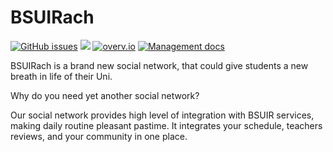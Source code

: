 # BSUIRach

[![GitHub issues](https://img.shields.io/github/issues/alex-pat/bsuirach.svg)](https://github.com/alex-pat/bsuirach) 
[![](https://img.shields.io/github/issues-closed-raw/alex-pat/bsuirach.svg)](https://github.com/alex-pat/bsuirach) 
[![overv.io](https://img.shields.io/badge/board-overv.io-green.svg)](https://overv.io/alex-pat/bsuirach/) 
[![Management docs](https://img.shields.io/badge/docs-Google%20Drive-green.svg)](https://drive.google.com/drive/folders/0B9lwgancyF1lU3Y5dGhTbWU4Z2s?usp=sharing)

BSUIRach is a brand new social network, that could give 
students a new breath in life of their Uni.

Why do you need yet another social network?

Our social network provides high level of integration with BSUIR services, 
making daily routine pleasant pastime.
It integrates your schedule, teachers reviews, and your community in one place.
